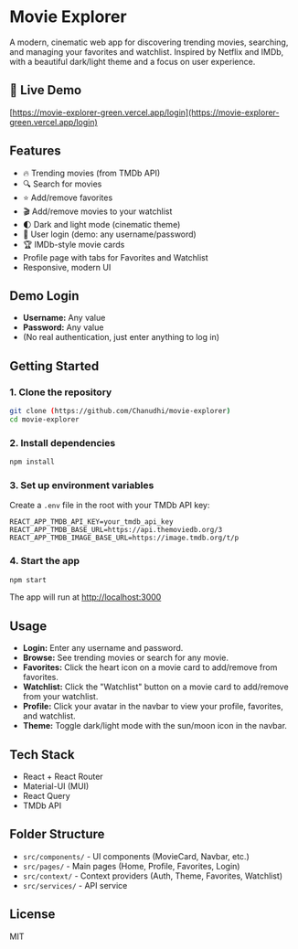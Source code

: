 # Movie Explorer

A modern, cinematic web app for discovering trending movies, searching, and managing your favorites and watchlist. Inspired by Netflix and IMDb, with a beautiful dark/light theme and a focus on user experience.

## 🚀 Live Demo
[https://movie-explorer-green.vercel.app/login](https://movie-explorer-green.vercel.app/login)

## Features
- 🔥 Trending movies (from TMDb API)
- 🔍 Search for movies
- ⭐ Add/remove favorites
- 🎬 Add/remove movies to your watchlist
- 🌓 Dark and light mode (cinematic theme)
- 👤 User login (demo: any username/password)
- 🏆 IMDb-style movie cards
- Profile page with tabs for Favorites and Watchlist
- Responsive, modern UI

## Demo Login
- **Username:** Any value
- **Password:** Any value
- (No real authentication, just enter anything to log in)

## Getting Started

### 1. Clone the repository
```bash
git clone (https://github.com/Chanudhi/movie-explorer)
cd movie-explorer
```

### 2. Install dependencies
```bash
npm install
```

### 3. Set up environment variables
Create a `.env` file in the root with your TMDb API key:
```
REACT_APP_TMDB_API_KEY=your_tmdb_api_key
REACT_APP_TMDB_BASE_URL=https://api.themoviedb.org/3
REACT_APP_TMDB_IMAGE_BASE_URL=https://image.tmdb.org/t/p
```

### 4. Start the app
```bash
npm start
```

The app will run at [http://localhost:3000](http://localhost:3000)

## Usage
- **Login:** Enter any username and password.
- **Browse:** See trending movies or search for any movie.
- **Favorites:** Click the heart icon on a movie card to add/remove from favorites.
- **Watchlist:** Click the "Watchlist" button on a movie card to add/remove from your watchlist.
- **Profile:** Click your avatar in the navbar to view your profile, favorites, and watchlist.
- **Theme:** Toggle dark/light mode with the sun/moon icon in the navbar.

## Tech Stack
- React + React Router
- Material-UI (MUI)
- React Query
- TMDb API

## Folder Structure
- `src/components/` - UI components (MovieCard, Navbar, etc.)
- `src/pages/` - Main pages (Home, Profile, Favorites, Login)
- `src/context/` - Context providers (Auth, Theme, Favorites, Watchlist)
- `src/services/` - API service

## License
MIT
